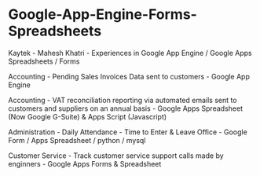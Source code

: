 # Google-App-Engine-Forms-Spreadsheets
Kaytek - Mahesh Khatri - Experiences in Google App Engine / Google Apps Spreadsheets / Forms

Accounting - Pending Sales Invoices Data sent to customers - Google App Engine
			
Accounting - VAT reconciliation reporting  via automated emails sent to customers and suppliers on an annual basis - Google Apps Spreadsheet (Now Google G-Suite) & Apps Script (Javascript)

Administration - Daily Attendance - Time to Enter & Leave Office - Google Form / Apps Spreadsheet / python / mysql

Customer Service - Track customer service support calls made by enginners - Google Apps Forms & Spreadsheet

